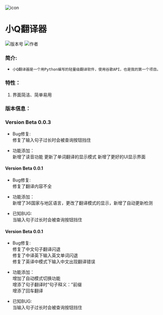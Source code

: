 ![icon](https://s2.ax1x.com/2020/03/09/89YeZn.png)   
# 小Q翻译器  
![版本号](https://img.shields.io/badge/Version-Beta--0.0.3-blue)  ![作者](https://img.shields.io/badge/Author-Xzy-Orange)  

### 简介:
* `小Q翻译器是一个用Python编写的轻量级翻译软件，使用谷歌API，也是我的第一个项目。`

### 特性：
1. 界面简洁、简单易用
### 版本信息：
###  Version Beta 0.0.3
  *  Bug修复:  
    修复了输入句子过长时会被查询按钮挡住 

  *  功能添加：  
    新增了读音功能
    更新了单词翻译的显示模式
    新增了更好的UI显示界面

####  Version Beta 0.0.1
  *  Bug修复:  
    修复了翻译内容不全 

  *  功能添加：  
    新增了36国家与地区语言，更改了翻译模式的显示，新增了自动更新检测

  *  已知BUG:  
    当输入句子过长时会被查询按钮挡住  
    
####  Version Beta 0.0.1
  *  Bug修复:  
    修复了中文句子翻译闪退  
    修复了中译英下输入英文单词闪退  
    修复了英译中模式下输入中文出现翻译错误  

  *  功能添加：  
    增加了自动模式切换功能  
    增添了句子翻译时“句子释义：”前缀  
    增添了回车翻译  

  *  已知BUG:  
    当输入句子过长时会被查询按钮挡住  
